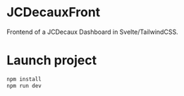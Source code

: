 # JCDecauxFront

Frontend of a JCDecaux Dashboard in Svelte/TailwindCSS.

# Launch project
```bash
npm install
npm run dev
```
